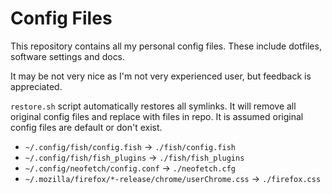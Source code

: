 # Config Files

This repository contains all my personal config files. These include dotfiles, software settings and docs.

It may be not very nice as I'm not very experienced user, but feedback is appreciated.

`restore.sh` script automatically restores all symlinks.
It will remove all original config files and replace with files in repo.
It is assumed original config files are default or don't exist.

- `~/.config/fish/config.fish` → `./fish/config.fish`
- `~/.config/fish/fish_plugins` → `./fish/fish_plugins`
- `~/.config/neofetch/config.conf` → `./neofetch.cfg`
- `~/.mozilla/firefox/*-release/chrome/userChrome.css` → `./firefox.css`
